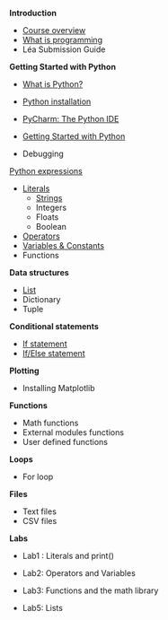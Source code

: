 **Introduction**

- [Course overview]()
- [What is programming](./Notes/WhatIsProgramming)
- Léa Submission Guide

**Getting Started with Python**

- [What is Python?](./Notes/Introduction_to_Python)

- [Python installation](./Notes/Python_Installation)

- [PyCharm: The Python IDE](./Notes/PyCharm_IDE_installation)

- [Getting Started with Python](./Notes/create_new_project)

- Debugging

  

[Python expressions](./Notes/01_Expressions_Intro)

- [Literals](./Notes/01_Expressions_Literals)
  - [Strings](./Notes/01_Expressions_Literals_Strings)
  - Integers
  - Floats
  - Boolean
- [Operators](./Notes/01_Expressions_Operators)
- [Variables & Constants](./Notes/01_Expressions_Variables_Constants)
- Functions

**Data structures**

- [List](./Notes/02_list)
- Dictionary
- Tuple

**Conditional statements**

- [If statement](./Notes/03_Conditions_if)
- [If/Else statement](./Notes/03_Conditions_if-else)

**Plotting**

- Installing Matplotlib

**Functions**

- Math functions
- External modules functions
- User defined functions

**Loops**

- For loop

**Files**

- Text files
- CSV files

**Labs** 

- Lab1 : Literals and print()

- Lab2: Operators and Variables

- Lab3: Functions and the math library

- Lab5: Lists

  











